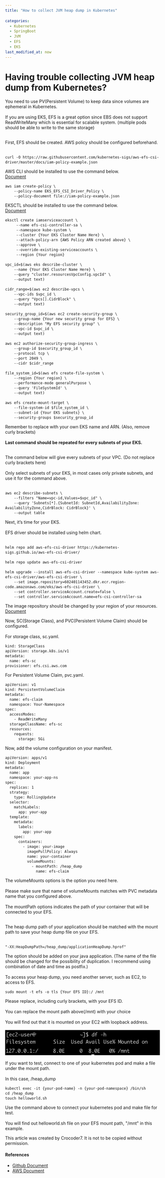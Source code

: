 ```yaml
---
title: "How to collect JVM heap dump in Kubernetes"

categories: 
  - Kubernetes
  - SpringBoot
  - JVM
  - EFS
  - EKS
last_modified_at: now
---
```

# Having trouble collecting JVM heap dump from Kubernetes?
You need to use PV(Persistent Volume) to keep data since volumes are ephemeral in Kubernetes. <br/><br/>
If you are using EKS, EFS is a great option since EBS does not support ReadWriteMany which is essential for scalable system. (multiple pods should be able to write to the same storage) <br/><br/>

First, EFS should be created. AWS policy should be configured beforehand. <br/><br/>

```
curl -O https://raw.githubusercontent.com/kubernetes-sigs/aws-efs-csi-driver/master/docs/iam-policy-example.json
```

AWS CLI should be installed to use the command below.<br/>
[Document](https://docs.aws.amazon.com/cli/latest/userguide/getting-started-install.html)

```
aws iam create-policy \
    --policy-name EKS_EFS_CSI_Driver_Policy \
    --policy-document file://iam-policy-example.json
```

EKSCTL should be installed to use the command below.<br/>
[Document](https://docs.aws.amazon.com/emr/latest/EMR-on-EKS-DevelopmentGuide/setting-up-eksctl.html)

```
eksctl create iamserviceaccount \
     --name efs-csi-controller-sa \
     --namespace kube-system \
     --cluster {Your EKS Cluster Name Here} \
     --attach-policy-arn {AWS Policy ARN created above} \
     --approve \
     --override-existing-serviceaccounts \
     --region {Your region}

vpc_id=$(aws eks describe-cluster \
    --name {Your EKS Cluster Name Here} \
    --query "cluster.resourcesVpcConfig.vpcId" \
    --output text)

cidr_range=$(aws ec2 describe-vpcs \
    --vpc-ids $vpc_id \
    --query "Vpcs[].CidrBlock" \
    --output text)

security_group_id=$(aws ec2 create-security-group \
    --group-name {Your new security group for EFS} \
    --description "My EFS security group" \
    --vpc-id $vpc_id \
    --output text)

aws ec2 authorize-security-group-ingress \
    --group-id $security_group_id \
    --protocol tcp \
    --port 2049 \
    --cidr $cidr_range

file_system_id=$(aws efs create-file-system \
    --region {Your region} \
    --performance-mode generalPurpose \
    --query 'FileSystemId' \
    --output text)

aws efs create-mount-target \
    --file-system-id $file_system_id \
    --subnet-id {Your EKS subnets} \
    --security-groups $security_group_id
```
Remember to replace with your own EKS name and ARN. (Also, remove curly brackets) <br/><br/>
**Last command should be repeated for every subnets of your EKS.** <br/><br/>

The command below will give every subnets of your VPC. (Do not replace curly brackets here) <br/><br/>
Only select subnets of your EKS, in most cases only private subnets, and use it for the command above. <br/><br/>

```
aws ec2 describe-subnets \
    --filters "Name=vpc-id,Values=$vpc_id" \
    --query 'Subnets[*].{SubnetId: SubnetId,AvailabilityZone: AvailabilityZone,CidrBlock: CidrBlock}' \
    --output table
```

Next, it’s time for your EKS.<br/><br/>
EFS driver should be installed using helm chart.<br/><br/>

```
helm repo add aws-efs-csi-driver https://kubernetes-sigs.github.io/aws-efs-csi-driver/

helm repo update aws-efs-csi-driver

helm upgrade --install aws-efs-csi-driver --namespace kube-system aws-efs-csi-driver/aws-efs-csi-driver \
    --set image.repository=602401143452.dkr.ecr.region-code.amazonaws.com/eks/aws-efs-csi-driver \
    --set controller.serviceAccount.create=false \
    --set controller.serviceAccount.name=efs-csi-controller-sa
```

The image repository should be changed by your region of your resources.<br/>
[Document](https://docs.aws.amazon.com/eks/latest/userguide/add-ons-images.html)

Now, SC(Storage Class), and PVC(Persistent Volume Claim) should be configured.<br/><br/>
For storage class, sc.yaml.

```
kind: StorageClass
apiVersion: storage.k8s.io/v1
metadata:
  name: efs-sc
provisioner: efs.csi.aws.com
```

For Persistent Volume Claim, pvc.yaml.

```
apiVersion: v1
kind: PersistentVolumeClaim
metadata:
  name: efs-claim
  namespace: Your-Namespace
spec:
  accessModes:
    - ReadWriteMany
  storageClassName: efs-sc
  resources:
    requests:
      storage: 5Gi
```

Now, add the volume configuration on your manifest.

```
apiVersion: apps/v1
kind: Deployment
metadata:
  name: app
  namespace: your-app-ns
spec:
  replicas: 1
  strategy:
    type: RollingUpdate
  selector:
    matchLabels:
      app: your-app
  template:
    metadata:
      labels:
        app: your-app
    spec:
      containers:
        - image: your-image
          imagePullPolicy: Always
          name: your-container
          volumeMounts:
            - mountPath: /heap_dump
              name: efs-claim
```

The volumeMounts options is the option you need here. <br/><br/>
Please make sure that name of volumeMounts matches with PVC metadata name that you configured above. <br/><br/>
The mountPath options indicates the path of your container that will be connected to your EFS.  <br/><br/>

The heap dump path of your application should be matched with the mount path to save your heap dump file on your EFS. <br/><br/>

```
"-XX:HeapDumpPath=/heap_dump/applicationHeapDump.hprof"
```

The option should be added on your java application. (The name of the file should be changed for the possibility of duplication. I recommend using combination of date and time as postfix.)<br/><br/>
To access your heap dump, you need another server, such as EC2, to access to EFS.

```
sudo mount -t efs -o tls {Your EFS ID}:/ /mnt
```
Please replace, including curly brackets, with your EFS ID. <br/><br/>
You can replace the mount path above(/mnt) with your choice<br/><br/>
You will find out that it is mounted on your EC2 with loopback address. <br/><br/>
![efsMount](/assets/images/efsMount.png)

If you want to test, connect to one of your kubernetes pod and make a file under the mount path. <br/><br/>
In this case, /heap_dump

```
kubectl exec -it {your-pod-name} -n {your-pod-namespace} /bin/sh
cd /heap_dump
touch helloworld.sh
```

Use the command above to connect your kubernetes pod and make file for test. <br/><br/>
You will find out helloworld.sh file on your EFS mount path, "/mnt" in this example.

This article was created by Crocoder7. It is not to be copied without permission.

#### References
  * [Github Document](https://github.com/kubernetes-sigs/aws-efs-csi-driver/blob/master/docs/README.md#installation)
  * [AWS Document](https://aws.amazon.com/ko/blogs/tech/persistent-storage-for-kubernetes/)
